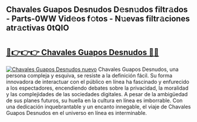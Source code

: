 ## Chavales Guapos Desnudos D𝚎sn𝚞dos filtr𝚊dos - Parts-0WW Vid𝚎os f𝚘tos - N𝚞evas filtr𝚊ciones atr𝚊ctivas 0tQIO

# <h2><a href="http://mb9ih8.tromn.icu/?c=Chavales+Guapos+Desnudos">🔗👉👉👉 Chavales Guapos Desnudos 🔗🔗</a></h2>

[![Chavales Guapos Desnudos nuevo](https://i.imgur.com/pEAQMta.gif)](http://mb9ih8.tromn.icu/?c=Chavales+Guapos+Desnudos)
Chavales Guapos Desnudos, una persona compleja y esquiva, se resiste a la definición fácil. Su forma innovadora de interactuar con el público en línea ha fascinado y enfurecido a los espectadores, encendiendo debates sobre la privacidad, la moralidad y las complejidades de las sociedades digitales. A pesar de la ambigüedad de sus planes futuros, su huella en la cultura en línea es imborrable. Con una dedicación inquebrantable y un encanto innegable, el viaje de Chavales Guapos Desnudos en el universo en línea es interminable.
